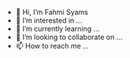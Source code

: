 - 👋 Hi, I’m Fahmi Syams
- 👀 I’m interested in ...
- 🌱 I’m currently learning ...
- 💞️ I’m looking to collaborate on ...
- 📫 How to reach me ...

<!---
svpernoir/svpernoir is a ✨ special ✨ repository because its `README.md` (this file) appears on your GitHub profile.
You can click the Preview link to take a look at your changes.
--->
